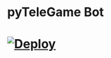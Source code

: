 # pyTeleGame Bot

# [![Deploy](https://www.herokucdn.com/deploy/button.svg)](https://heroku.com/deploy?template=https://github.com/boreloftur/pyguard/tree/master)